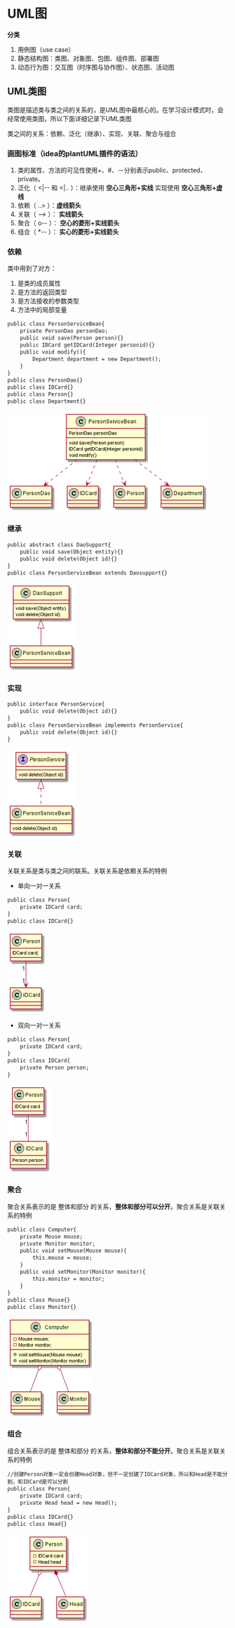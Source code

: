 # UML图
**分类**
1. 用例图（use case）
2. 静态结构图：类图、对象图、包图、组件图、部署图
3. 动态行为图：交互图（时序图与协作图）、状态图、活动图

## UML类图
类图是描述类与类之间的关系的，是UML图中最核心的。在学习设计模式时，会经常使用类图，所以下面详细记录下UML类图

类之间的关系：依赖、泛化（继承）、实现、关联、聚合与组合

### 画图标准（idea的plantUML插件的语法）

1. 类的属性、方法的可见性使用+、#、－分别表示public、protected、private。
2. 泛化（ <|-- 和 <|.. ）：继承使用 **空心三角形+实线** 实现使用 **空心三角形+虚线**
3. 依赖（ ..> ）：**虚线箭头**
4. 关联（ --> ）： **实线箭头**
5. 聚合（ o-- ）： **空心的菱形+实线箭头**
6. 组合（ *-- ）： **实心的菱形+实线箭头**


### 依赖
类中用到了对方：
1. 是类的成员属性
2. 是方法的返回类型
3. 是方法接收的参数类型
4. 方法中的局部变量
```
public class PersonServiceBean{
    private PersonDao personDao;
    public void save(Person person){}
    public IDCard getIDCard(Integer personid){}
    public void modify(){
        Department department = new Department();
    }
}
public class PersonDao{}
public class IDCard{}
public class Person{}
public class Department{}
```
![Alt](./img/依赖.png)  

### 继承
```
public abstract class DaoSupport{
    public void save(Object entity){}
    public void delete(Object id){}
}
public class PersonServiceBean extends Daosupport{}
```
![Alt](./img/继承.png)

### 实现
```
public interface PersonService{
    public void delete(Object id){}
}
public class PersonServiceBean implements PersonService{
    public void delete(Object id){}
}
```
![Alt](./img/实现.png)
 
### 关联
关联关系是类与类之间的联系。关联关系是依赖关系的特例
- 单向一对一关系
```puml
public class Person{
    private IDCard card;
}
public class IDCard{}
```
![Alt](./img/关联1.png)
- 双向一对一关系
```
public class Person{
    private IDCard card;
}
public class IDCard{
    private Person person;
}
```
![Alt](./img/关联2.png)

### 聚合
聚合关系表示的是  整体和部分  的关系，**整体和部分可以分开**。聚合关系是关联关系的特例
```
public class Computer{
    private Mouse mouse;
    private Monitor monitor;
    public void setMouse(Mouse mouse){
        this.mouse = mouse;
    }
    public void setMonitor(Monitor monitor){
        this.monitor = monitor;
    }
}
public class Mouse{}
public class Monitor{}
```
![Alt](./img/聚合.png)

### 组合
组合关系表示的是  整体和部分  的关系，**整体和部分不能分开**。聚合关系是关联关系的特例
```
//创建Person对象一定会创建Head对象，但不一定创建了IDCard对象，所以和Head是不能分割，和IDCard是可以分割
public class Person{
    private IDCard card;
    private Head head = new Head();
}
public class IDCard{}
public class Head{}
```
![Alt](./img/组合.png)